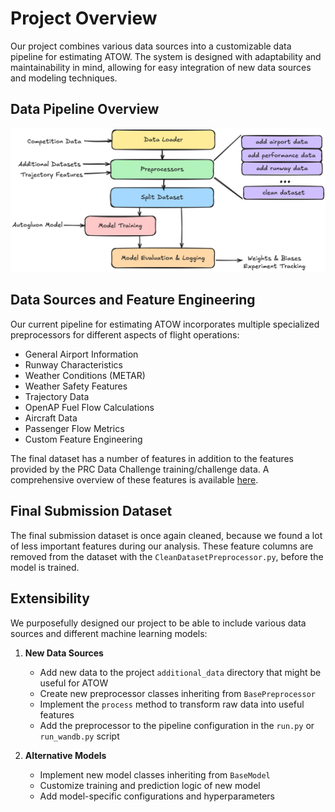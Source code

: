 # Project Overview
Our project combines various data sources into a customizable data pipeline for estimating ATOW. The system is designed with adaptability and maintainability in mind, allowing for easy integration of new data sources and modeling techniques.


## Data Pipeline Overview
![](data_flow.png)



## Data Sources and Feature Engineering
Our current pipeline for estimating ATOW incorporates multiple specialized preprocessors for different aspects of flight operations:

- General Airport Information
- Runway Characteristics
- Weather Conditions (METAR)
- Weather Safety Features
- Trajectory Data
- OpenAP Fuel Flow Calculations
- Aircraft Data  
- Passenger Flow Metrics
- Custom Feature Engineering

The final dataset has a number of features in addition to the features provided by the PRC Data Challenge training/challenge data. A comprehensive overview of these features is available [here](dataset_overview.md).

## Final Submission Dataset
The final submission dataset is once again cleaned, because we found a lot of less important features during our analysis. These feature columns are removed from the dataset with the `CleanDatasetPreprocessor.py`, before the model is trained.   

## Extensibility

We purposefully designed our project to be able to include various data sources and different machine learning models:

1. **New Data Sources**
   - Add new data to the project `additional_data` directory that might be useful for ATOW 
   - Create new preprocessor classes inheriting from `BasePreprocessor`
   - Implement the `process` method to transform raw data into useful features
   - Add the preprocessor to the pipeline configuration in the `run.py` or `run_wandb.py` script

2. **Alternative Models**
   - Implement new model classes inheriting from `BaseModel`
   - Customize training and prediction logic of new model
   - Add model-specific configurations and hyperparameters
  

